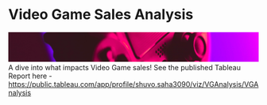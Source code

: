 # Video Game Sales Analysis
![](https://raw.githubusercontent.com/Shuvo-saha/Video-Game-Sales-Analysis/main/Cover.png)
A dive into what impacts Video Game sales! 
See the published Tableau Report here - https://public.tableau.com/app/profile/shuvo.saha3090/viz/VGAnalysis/VGAnalysis

